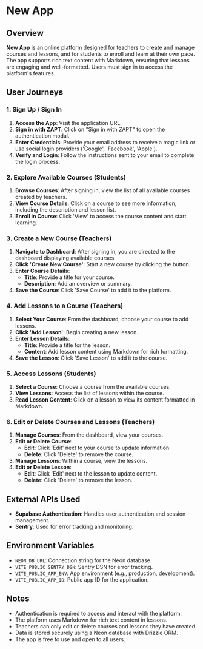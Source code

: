 # New App

## Overview

**New App** is an online platform designed for teachers to create and manage courses and lessons, and for students to enroll and learn at their own pace. The app supports rich text content with Markdown, ensuring that lessons are engaging and well-formatted. Users must sign in to access the platform's features.

## User Journeys

### 1. Sign Up / Sign In

1. **Access the App**: Visit the application URL.
2. **Sign in with ZAPT**: Click on "Sign in with ZAPT" to open the authentication modal.
3. **Enter Credentials**: Provide your email address to receive a magic link or use social login providers ('Google', 'Facebook', 'Apple').
4. **Verify and Login**: Follow the instructions sent to your email to complete the login process.

### 2. Explore Available Courses (Students)

1. **Browse Courses**: After signing in, view the list of all available courses created by teachers.
2. **View Course Details**: Click on a course to see more information, including the description and lesson list.
3. **Enroll in Course**: Click 'View' to access the course content and start learning.

### 3. Create a New Course (Teachers)

1. **Navigate to Dashboard**: After signing in, you are directed to the dashboard displaying available courses.
2. **Click 'Create New Course'**: Start a new course by clicking the button.
3. **Enter Course Details**:
   - **Title**: Provide a title for your course.
   - **Description**: Add an overview or summary.
4. **Save the Course**: Click 'Save Course' to add it to the platform.

### 4. Add Lessons to a Course (Teachers)

1. **Select Your Course**: From the dashboard, choose your course to add lessons.
2. **Click 'Add Lesson'**: Begin creating a new lesson.
3. **Enter Lesson Details**:
   - **Title**: Provide a title for the lesson.
   - **Content**: Add lesson content using Markdown for rich formatting.
4. **Save the Lesson**: Click 'Save Lesson' to add it to the course.

### 5. Access Lessons (Students)

1. **Select a Course**: Choose a course from the available courses.
2. **View Lessons**: Access the list of lessons within the course.
3. **Read Lesson Content**: Click on a lesson to view its content formatted in Markdown.

### 6. Edit or Delete Courses and Lessons (Teachers)

1. **Manage Courses**: From the dashboard, view your courses.
2. **Edit or Delete Course**:
   - **Edit**: Click 'Edit' next to your course to update information.
   - **Delete**: Click 'Delete' to remove the course.
3. **Manage Lessons**: Within a course, view the lessons.
4. **Edit or Delete Lesson**:
   - **Edit**: Click 'Edit' next to the lesson to update content.
   - **Delete**: Click 'Delete' to remove the lesson.

## External APIs Used

- **Supabase Authentication**: Handles user authentication and session management.
- **Sentry**: Used for error tracking and monitoring.

## Environment Variables

- `NEON_DB_URL`: Connection string for the Neon database.
- `VITE_PUBLIC_SENTRY_DSN`: Sentry DSN for error tracking.
- `VITE_PUBLIC_APP_ENV`: App environment (e.g., production, development).
- `VITE_PUBLIC_APP_ID`: Public app ID for the application.

## Notes

- Authentication is required to access and interact with the platform.
- The platform uses Markdown for rich text content in lessons.
- Teachers can only edit or delete courses and lessons they have created.
- Data is stored securely using a Neon database with Drizzle ORM.
- The app is free to use and open to all users.